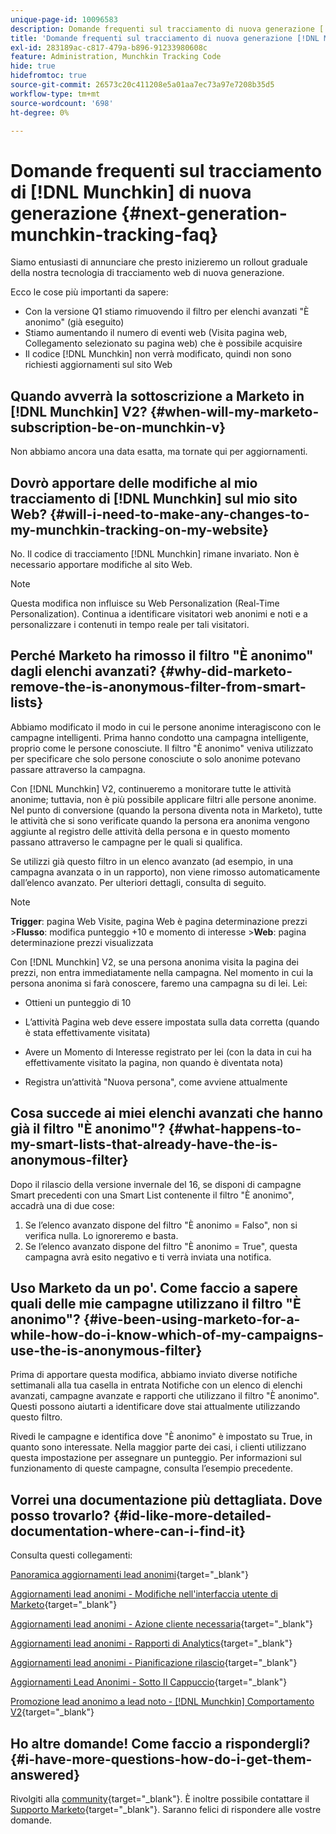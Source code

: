 ```yaml
---
unique-page-id: 10096583
description: Domande frequenti sul tracciamento di nuova generazione [!DNL Munchkin] - Documenti Marketo - Documentazione del prodotto
title: 'Domande frequenti sul tracciamento di nuova generazione [!DNL Munchkin] '
exl-id: 283189ac-c817-479a-b896-91233980608c
feature: Administration, Munchkin Tracking Code
hide: true
hidefromtoc: true
source-git-commit: 26573c20c411208e5a01aa7ec73a97e7208b35d5
workflow-type: tm+mt
source-wordcount: '698'
ht-degree: 0%

---
```


# Domande frequenti sul tracciamento di [!DNL Munchkin] di nuova generazione {#next-generation-munchkin-tracking-faq}

Siamo entusiasti di annunciare che presto inizieremo un rollout graduale della nostra tecnologia di tracciamento web di nuova generazione.

Ecco le cose più importanti da sapere:

* Con la versione Q1 stiamo rimuovendo il filtro per elenchi avanzati &quot;È anonimo&quot; (già eseguito)
* Stiamo aumentando il numero di eventi web (Visita pagina web, Collegamento selezionato su pagina web) che è possibile acquisire
* Il codice [!DNL Munchkin] non verrà modificato, quindi non sono richiesti aggiornamenti sul sito Web

## Quando avverrà la sottoscrizione a Marketo in [!DNL Munchkin] V2? {#when-will-my-marketo-subscription-be-on-munchkin-v}

Non abbiamo ancora una data esatta, ma tornate qui per aggiornamenti.

## Dovrò apportare delle modifiche al mio tracciamento di [!DNL Munchkin] sul mio sito Web? {#will-i-need-to-make-any-changes-to-my-munchkin-tracking-on-my-website}

No. Il codice di tracciamento [!DNL Munchkin] rimane invariato. Non è necessario apportare modifiche al sito Web.

>[!NOTE]
>
>Questa modifica non influisce su Web Personalization (Real-Time Personalization). Continua a identificare visitatori web anonimi e noti e a personalizzare i contenuti in tempo reale per tali visitatori.

## Perché Marketo ha rimosso il filtro &quot;È anonimo&quot; dagli elenchi avanzati? {#why-did-marketo-remove-the-is-anonymous-filter-from-smart-lists}

Abbiamo modificato il modo in cui le persone anonime interagiscono con le campagne intelligenti. Prima hanno condotto una campagna intelligente, proprio come le persone conosciute. Il filtro &quot;È anonimo&quot; veniva utilizzato per specificare che solo persone conosciute o solo anonime potevano passare attraverso la campagna.

Con [!DNL Munchkin] V2, continueremo a monitorare tutte le attività anonime; tuttavia, non è più possibile applicare filtri alle persone anonime. Nel punto di conversione (quando la persona diventa nota in Marketo), tutte le attività che si sono verificate quando la persona era anonima vengono aggiunte al registro delle attività della persona e in questo momento passano attraverso le campagne per le quali si qualifica.

Se utilizzi già questo filtro in un elenco avanzato (ad esempio, in una campagna avanzata o in un rapporto), non viene rimosso automaticamente dall’elenco avanzato. Per ulteriori dettagli, consulta di seguito.

>[!NOTE]
>
>**Trigger**: pagina Web Visite, pagina Web è pagina determinazione prezzi
>&#x200B;>**Flusso**: modifica punteggio +10 e momento di interesse
>&#x200B;>**Web**: pagina determinazione prezzi visualizzata
>
>Con [!DNL Munchkin] V2, se una persona anonima visita la pagina dei prezzi, non entra immediatamente nella campagna. Nel momento in cui la persona anonima si farà conoscere, faremo una campagna su di lei. Lei:
>
>* Ottieni un punteggio di 10
>
>* L’attività Pagina web deve essere impostata sulla data corretta (quando è stata effettivamente visitata)
>
>* Avere un Momento di Interesse registrato per lei (con la data in cui ha effettivamente visitato la pagina, non quando è diventata nota)
>
>* Registra un’attività &quot;Nuova persona&quot;, come avviene attualmente

## Cosa succede ai miei elenchi avanzati che hanno già il filtro &quot;È anonimo&quot;? {#what-happens-to-my-smart-lists-that-already-have-the-is-anonymous-filter}

Dopo il rilascio della versione invernale del 16, se disponi di campagne Smart precedenti con una Smart List contenente il filtro &quot;È anonimo&quot;, accadrà una di due cose:

1. Se l’elenco avanzato dispone del filtro &quot;È anonimo = Falso&quot;, non si verifica nulla. Lo ignoreremo e basta.
1. Se l’elenco avanzato dispone del filtro &quot;È anonimo = True&quot;, questa campagna avrà esito negativo e ti verrà inviata una notifica.

## Uso Marketo da un po&#39;. Come faccio a sapere quali delle mie campagne utilizzano il filtro &quot;È anonimo&quot;? {#ive-been-using-marketo-for-a-while-how-do-i-know-which-of-my-campaigns-use-the-is-anonymous-filter}

Prima di apportare questa modifica, abbiamo inviato diverse notifiche settimanali alla tua casella in entrata Notifiche con un elenco di elenchi avanzati, campagne avanzate e rapporti che utilizzano il filtro &quot;È anonimo&quot;. Questi possono aiutarti a identificare dove stai attualmente utilizzando questo filtro.

Rivedi le campagne e identifica dove &quot;È anonimo&quot; è impostato su True, in quanto sono interessate. Nella maggior parte dei casi, i clienti utilizzano questa impostazione per assegnare un punteggio. Per informazioni sul funzionamento di queste campagne, consulta l’esempio precedente.

## Vorrei una documentazione più dettagliata. Dove posso trovarlo? {#id-like-more-detailed-documentation-where-can-i-find-it}

Consulta questi collegamenti:

[Panoramica aggiornamenti lead anonimi](https://nation.marketo.com/docs/DOC-2937){target="_blank"}

[Aggiornamenti lead anonimi - Modifiche nell&#39;interfaccia utente di Marketo](https://nation.marketo.com/docs/DOC-2938){target="_blank"}

[Aggiornamenti lead anonimi - Azione cliente necessaria](https://nation.marketo.com/docs/DOC-2939){target="_blank"}

[Aggiornamenti lead anonimi - Rapporti di Analytics](https://nation.marketo.com/docs/DOC-2940){target="_blank"}

[Aggiornamenti lead anonimi - Pianificazione rilascio](https://nation.marketo.com/docs/DOC-2961){target="_blank"}

[Aggiornamenti Lead Anonimi - Sotto Il Cappuccio](https://nation.marketo.com/docs/DOC-2962){target="_blank"}

[Promozione lead anonimo a lead noto - [!DNL Munchkin] Comportamento V2](https://nation.marketo.com/docs/DOC-2963){target="_blank"}

## Ho altre domande! Come faccio a rispondergli? {#i-have-more-questions-how-do-i-get-them-answered}

Rivolgiti alla [community](https://nation.marketo.com/){target="_blank"}. È inoltre possibile contattare il [Supporto Marketo](https://nation.marketo.com/t5/Support/ct-p/Support){target="_blank"}. Saranno felici di rispondere alle vostre domande.
